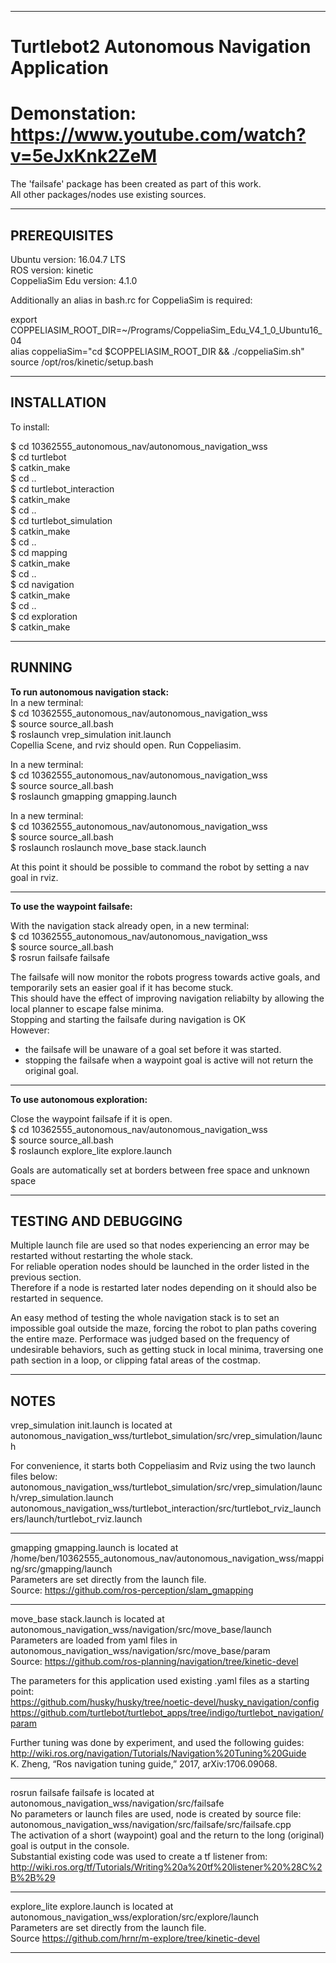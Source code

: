 __________________________________________________________________________________
# Turtlebot2 Autonomous Navigation Application 
# Demonstation: https://www.youtube.com/watch?v=5eJxKnk2ZeM

The 'failsafe' package has been created as part of this work.  
All other packages/nodes use existing sources.
__________________________________________________________________________________
## PREREQUISITES  

Ubuntu          version: 16.04.7 LTS  
ROS    	 version: kinetic  
CoppeliaSim Edu version: 4.1.0  

Additionally an alias in bash.rc for CoppeliaSim is required:

export   
COPPELIASIM_ROOT_DIR=~/Programs/CoppeliaSim_Edu_V4_1_0_Ubuntu16_04  
alias coppeliaSim="cd $COPPELIASIM_ROOT_DIR && ./coppeliaSim.sh"  
source /opt/ros/kinetic/setup.bash
_________________________________________________________________________________
## INSTALLATION 
To install:

$ cd 10362555_autonomous_nav/autonomous_navigation_wss  
$ cd turtlebot  
$ catkin_make  
$ cd ..  
$ cd turtlebot_interaction  
$ catkin_make  
$ cd ..  
$ cd turtlebot_simulation  
$ catkin_make  
$ cd ..  
$ cd mapping  
$ catkin_make  
$ cd ..  
$ cd navigation  
$ catkin_make  
$ cd ..  
$ cd exploration  
$ catkin_make

__________________________________________________________________________________
## RUNNING 

**To run autonomous navigation stack:**  
In a new terminal:  
$ cd 10362555_autonomous_nav/autonomous_navigation_wss  
$ source source_all.bash  
$ roslaunch vrep_simulation init.launch   
 Copellia Scene, and rviz should open. Run Coppeliasim.

In a new terminal:  
$ cd 10362555_autonomous_nav/autonomous_navigation_wss  
$ source source_all.bash  
$ roslaunch gmapping gmapping.launch  

In a new terminal:  
$ cd 10362555_autonomous_nav/autonomous_navigation_wss  
$ source source_all.bash  
$ roslaunch roslaunch move_base stack.launch 

At this point it should be possible to command the robot by setting a nav goal in rviz. 
__________________________________________________________________
**To use the waypoint failsafe:**

With the navigation stack already open, in a new terminal:  
$ cd 10362555_autonomous_nav/autonomous_navigation_wss  
$ source source_all.bash  
$ rosrun failsafe failsafe

The failsafe will now monitor the robots progress towards active goals, and temporarily sets an easier goal if it has become stuck.  
This should have the effect of improving navigation reliabilty by allowing the local planner to escape false minima.  
Stopping and starting the failsafe during navigation is OK  
However:    
- the failsafe will be unaware of a goal set before it was started.    
- stopping the failsafe when a waypoint goal is active will not return the original goal.
__________________________________________________________________
**To use autonomous exploration:**
 
Close the waypoint failsafe if it is open.  
$ cd 10362555_autonomous_nav/autonomous_navigation_wss  
$ source source_all.bash  
$ roslaunch explore_lite explore.launch

Goals are automatically set at borders between free space and unknown space 
__________________________________________________________________________________  
## TESTING AND DEBUGGING  
Multiple launch file are used so that nodes experiencing an error may be restarted without restarting the whole stack.  
For reliable operation nodes should be launched in the order listed in the previous section.   
Therefore if a node is restarted later nodes depending on it should also be restarted in sequence. 

An easy method of testing the whole navigation stack is to set an impossible goal outside the maze, forcing the robot to plan paths covering the entire maze.
Performace was judged based on the frequency of undesirable behaviors, such as getting stuck in local minima, traversing one path section in a loop, or clipping fatal areas of the costmap.    
__________________________________________________________________________________
## NOTES

vrep_simulation init.launch is located at autonomous_navigation_wss/turtlebot_simulation/src/vrep_simulation/launch

For convenience, it starts both Coppeliasim and Rviz using the two launch files below:  
autonomous_navigation_wss/turtlebot_simulation/src/vrep_simulation/launch/vrep_simulation.launch  
autonomous_navigation_wss/turtlebot_interaction/src/turtlebot_rviz_launchers/launch/turtlebot_rviz.launch
__________________________________________________________________

gmapping gmapping.launch is located at /home/ben/10362555_autonomous_nav/autonomous_navigation_wss/mapping/src/gmapping/launch  
Parameters are set directly from the launch file.  
Source: https://github.com/ros-perception/slam_gmapping
__________________________________________________________________

move_base stack.launch is located at autonomous_navigation_wss/navigation/src/move_base/launch  
Parameters are loaded from yaml files in autonomous_navigation_wss/navigation/src/move_base/param  
Source: https://github.com/ros-planning/navigation/tree/kinetic-devel  

The parameters for this application used existing .yaml files as a starting point:  
https://github.com/husky/husky/tree/noetic-devel/husky_navigation/config  
https://github.com/turtlebot/turtlebot_apps/tree/indigo/turtlebot_navigation/param  

Further tuning was done by experiment, and used the following guides:   
http://wiki.ros.org/navigation/Tutorials/Navigation%20Tuning%20Guide  
K. Zheng, “Ros navigation tuning guide,” 2017, arXiv:1706.09068.  
__________________________________________________________________

rosrun failsafe failsafe is located at autonomous_navigation_wss/navigation/src/failsafe   
No parameters or launch files are used, node is created by source file: autonomous_navigation_wss/navigation/src/failsafe/src/failsafe.cpp  
The activation of a short (waypoint) goal and the return to the long (original) goal is output in the console.  
Substantial existing code was used to create a tf listener from:  
http://wiki.ros.org/tf/Tutorials/Writing%20a%20tf%20listener%20%28C%2B%2B%29  
__________________________________________________________________

explore_lite explore.launch is located at autonomous_navigation_wss/exploration/src/explore/launch    
Parameters are set directly from the launch file.  
Source https://github.com/hrnr/m-explore/tree/kinetic-devel
__________________________________________________________________



